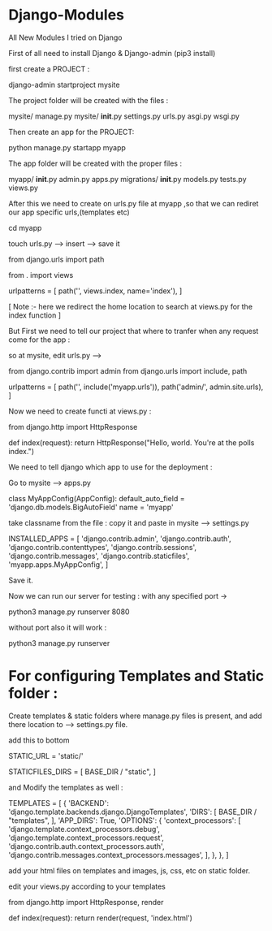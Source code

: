 # Django-Modules
All New Modules I tried on Django

First of all need to install Django & Django-admin (pip3 install)

first create a PROJECT : 

django-admin startproject mysite

The project folder will be created with the files :

mysite/
    manage.py
    mysite/
        __init__.py
        settings.py
        urls.py
        asgi.py
        wsgi.py

Then create an app for the PROJECT:

python manage.py startapp myapp

The app folder will be created with the proper files :

myapp/
    __init__.py
    admin.py
    apps.py
    migrations/
        __init__.py
    models.py
    tests.py
    views.py
    
After this we need to create on urls.py file at myapp ,so that we can rediret our app specific urls,(templates etc)

cd myapp

touch urls.py --> insert --> save it

from django.urls import path

from . import views

urlpatterns = [
    path('', views.index, name='index'),
]

[ Note :- here we redirect the home location to search at views.py for the index function ] 

But First we need to tell our project that where to tranfer when any request come for the app :

so at mysite, edit urls.py -->

from django.contrib import admin
from django.urls import include, path

urlpatterns = [
    path('', include('myapp.urls')),
    path('admin/', admin.site.urls),
]

Now we need to create functi at views.py : 

from django.http import HttpResponse


def index(request):
    return HttpResponse("Hello, world. You're at the polls index.")
    
    
We need to tell django which app to use for the deployment : 

Go to mysite --> apps.py 

class MyAppConfig(AppConfig):
    default_auto_field = 'django.db.models.BigAutoField'
    name = 'myapp'
    
    
take classname from the file : copy it and paste in mysite --> settings.py

INSTALLED_APPS = [
    'django.contrib.admin',
    'django.contrib.auth',
    'django.contrib.contenttypes',
    'django.contrib.sessions',
    'django.contrib.messages',
    'django.contrib.staticfiles',
    'myapp.apps.MyAppConfig',
]
    
    
Save it.

Now we can run our server for testing : with any specified port ->

python3 manage.py runserver 8080

without port also it will work :

python3  manage.py runserver



# For configuring  Templates and Static folder :

Create templates & static folders where manage.py files is present, and add there location to --> settings.py file.

add this to bottom

STATIC_URL = 'static/'

STATICFILES_DIRS = [
    BASE_DIR / "static",
]

and Modify the templates as well :

TEMPLATES = [
    {
        'BACKEND': 'django.template.backends.django.DjangoTemplates',
        'DIRS': [ BASE_DIR / "templates", ],
        'APP_DIRS': True,
        'OPTIONS': {
            'context_processors': [
                'django.template.context_processors.debug',
                'django.template.context_processors.request',
                'django.contrib.auth.context_processors.auth',
                'django.contrib.messages.context_processors.messages',
            ],
        },
    },
]

add your html files on templates and images, js, css, etc on static folder.

edit your views.py according to your templates


from django.http import HttpResponse, render


def index(request):
    return render(request, 'index.html')
    
